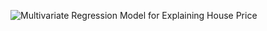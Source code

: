 ![Multivariate Regression Model for Explaining House Price](https://user-images.githubusercontent.com/102710723/161132427-ea4ba97b-b617-4b9a-992f-7adbc112b4d5.png)
